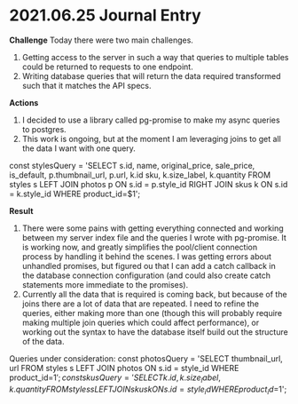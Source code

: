 # 2021.06.25 Journal Entry

**Challenge**
Today there were two main challenges.

1. Getting access to the server in such a way that queries to multiple tables could be returned to requests to one endpoint.
2. Writing database queries that will return the data required transformed such that it matches the API specs.


**Actions**
1. I decided to use a library called pg-promise to make my async queries to postgres.
2. This work is ongoing, but at the moment I am leveraging joins to get all the data I want with one query.

  const stylesQuery = 'SELECT s.id, name, original_price, sale_price, is_default, p.thumbnail_url, p.url, k.id sku, k.size_label, k.quantity FROM styles s LEFT JOIN photos p ON s.id = p.style_id RIGHT JOIN skus k ON s.id = k.style_id WHERE product_id=$1';


**Result**
1. There were some pains with getting everything connected and working between my server index file and the queries I wrote with pg-promise. It is working now, and greatly simplifies the pool/client connection process by handling it behind the scenes. I was getting errors about unhandled promises, but figured ou that I can add a catch callback in the database connection configuration (and could also create catch statements more immediate to the promises).
2. Currently all the data that is required is coming back, but because of the joins there are a lot of data that are repeated. I need to refine the queries, either making more than one (though this will probably require making multiple join queries which could affect performance), or working out the syntax to have the database itself build out the structure of the data.

Queries under consideration:
  const photosQuery = 'SELECT thumbnail_url, url FROM styles s LEFT JOIN photos ON s.id = style_id WHERE product_id=$1';
  const skusQuery = 'SELECT k.id, k.size_label, k.quantity FROM styles s LEFT JOIN skus k ON s.id = style_id WHERE product_id=$1';
